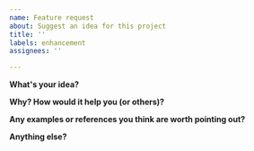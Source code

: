 ```yaml
---
name: Feature request
about: Suggest an idea for this project
title: ''
labels: enhancement
assignees: ''

---
```


**What's your idea?**

**Why? How would it help you (or others)?**

**Any examples or references you think are worth pointing out?**

**Anything else?**
